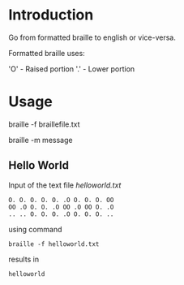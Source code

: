# Introduction

Go from formatted braille to english or vice-versa.

Formatted braille uses:

'O' - Raised portion
'.' - Lower portion

# Usage

braille -f braillefile.txt

braille -m message

## Hello World

Input of the text file *helloworld.txt*

```
O. O. O. O. O. .O O. O. O. OO
OO .O O. O. .O OO .O OO O. .O
.. .. O. O. O. .O O. O. O. ..
```

using command

```
braille -f helloworld.txt
```

results in
```
helloworld
```